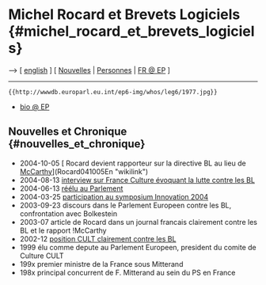 # Michel Rocard et Brevets Logiciels {#michel_rocard_et_brevets_logiciels}

\--\> \[ [ english](MichelRocardEn "wikilink") \] \[ [
Nouvelles](SwpatcninoFr "wikilink") \| [
Personnes](SwpatremnaFr "wikilink") \| [ FR @
EP](ElectResuFr0406Fr "wikilink") \]

------------------------------------------------------------------------

```{=mediawiki}
{{http://wwwdb.europarl.eu.int/ep6-img/whos/leg6/1977.jpg}}
```
-   [bio @
    EP](http://wwwdb.europarl.eu.int/ep6/owa/whos_mep.data?ipid=0&ilg=FR&iucd=1977&ipolgrp=PSE&ictry=FR&itempl=&ireturn=&imode= "wikilink")

## Nouvelles et Chronique {#nouvelles_et_chronique}

-   2004-10-05 [ Rocard devient rapporteur sur la directive BL au lieu
    de [McCarthy](McCarthy "wikilink")](Rocard041005En "wikilink")
-   2004-08-13 [ interview sur France Culture évoquant la lutte contre
    les BL](Rocard040813Fr "wikilink")
-   2004-06-13 [ réélu au Parlement](ElectResuFr0406Fr "wikilink")
-   2004-03-25 [participation au symposium Innovation
    2004](http://www.innovation2004.org/ "wikilink")
-   2003-09-23 discours dans le Parlement Europeen contre les BL,
    confrontation avec Bolkestein
-   2003-07 article de Rocard dans un journal francais clairement contre
    les BL et le rapport !McCarthy
-   2002-12 [position CULT clairement contre les
    BL](http://swpat.ffii.org/papri/eubsa-swpat0202/cult0212/ "wikilink")
-   1999 élu comme depute au Parlement Europeen, president du comite de
    Culture CULT
-   199x premier ministre de la France sous Mitterand
-   198x principal concurrent de F. Mitterand au sein du PS en France
